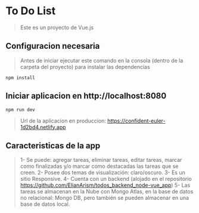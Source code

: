 # To Do List 
> Este es un proyecto de Vue.js

## Configuracion necesaria

> Antes de iniciar ejecutar este comando en la consola (dentro de la carpeta del proyecto) para instalar las dependencias
```
npm install
```

## Iniciar aplicacion en http://localhost:8080
```
npm run dev
```

> Url de la aplicacion en produccion: https://confident-euler-1d2bd4.netlify.app

## Caracteristicas de la app 
> 1- Se puede: agregar tareas, eliminar tareas, editar tareas, marcar como finalizadas y/o marcar como destacadas las tareas que se creen.
> 2- Posee dos temas de visualización: claro/oscuro.
> 3- Es un sitio Responsive. 
> 4- Cuenta con un backend (alojado en el repositorio https://github.com/ElianArism/todos_backend_node-vue_app) 
> 5- Las tareas se almacenan en la Nube con Mongo Atlas, en la base de datos no relacional: Mongo DB, pero también se pueden almacenar en una base de datos local. 
